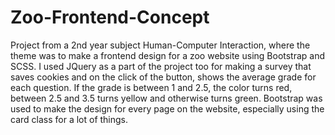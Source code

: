 # Zoo-Frontend-Concept

Project from a 2nd year subject Human-Computer Interaction, where the theme was to make a frontend design for a zoo website using Bootstrap and SCSS. I used JQuery as a part of the project too for making a survey that saves cookies and on the click of the button, shows the average grade for each question. If the grade is between 1 and 2.5, the color turns red, between 2.5 and 3.5 turns yellow and otherwise turns green. Bootstrap was used to make the design for every page on the website, especially using the card class for a lot of things. 
